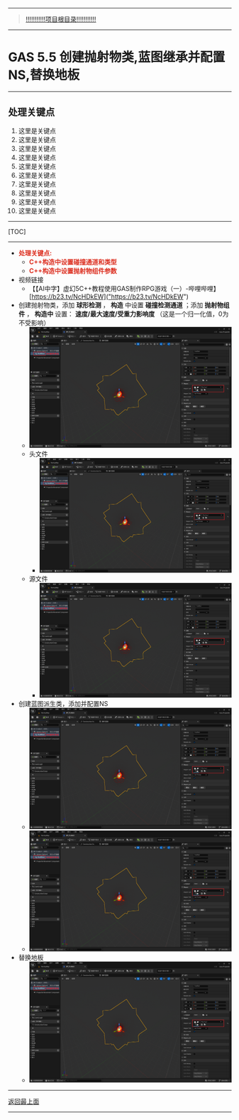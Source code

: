 ___________________________________________________________________________________________
> [!!!!!!!!!!!项目根目录!!!!!!!!!!!](./!!!!!!!!!!!项目目录!!!!!!!!!!!.md)

___________________________________________________________________________________________

# GAS 5.5 创建抛射物类,蓝图继承并配置NS,替换地板
___________________________________________________________________________________________
## 处理关键点
1. 这里是关键点
2. 这里是关键点
3. 这里是关键点
4. 这里是关键点
5. 这里是关键点
6. 这里是关键点
7. 这里是关键点
8. 这里是关键点
9. 这里是关键点
10. 这里是关键点
___________________________________________________________________________________________

[TOC]

___________________________________________________________________________________________

- <font color=#DC2D1E>**处理关键点:**</font>
    - <font color=#DC2D1E>**C++构造中设置碰撞通道和类型**</font>
    - <font color=#DC2D1E>**C++构造中设置抛射物组件参数**</font>
- 视频链接
    - 【【AI中字】虚幻5C++教程使用GAS制作RPG游戏（一）-哔哩哔哩】 [https://b23.tv/NcHDkEW]("https://b23.tv/NcHDkEW")
- 创建抛射物类，添加 **球形检测** ， **构造** 中设置 **碰撞检测通道** ；添加 **抛射物组件** ， **构造中** 设置： **速度/最大速度/受重力影响度** （这是一个归一化值，0为不受影响）
    -  ![图片](https://github.com/liyunlong618/MyNote/blob/master/%E8%99%9A%E5%B9%BBC++/%E6%A8%A1%E5%9D%97/GAS/GAS%E7%AC%AC%E4%BA%8C%E5%AD%A3-%E6%9A%97%E9%BB%91%E7%A0%B4%E5%9D%8F%E7%A5%9ELike%E6%B8%B8%E6%88%8F/%E9%85%8D%E5%9B%BE/GAS_5.5/GAS%205.5%20%E5%88%9B%E5%BB%BA%E6%8A%9B%E5%B0%84%E7%89%A9%E7%B1%BB,%E8%93%9D%E5%9B%BE%E7%BB%A7%E6%89%BF%E5%B9%B6%E9%85%8D%E7%BD%AENS,%E6%9B%BF%E6%8D%A2%E5%9C%B0%E6%9D%BF-%E5%B9%95%E5%B8%83%E5%9B%BE%E7%89%87-240860-755504.png?raw=true-430439-516678.png?raw=true)
    - 头文件
        -  ![图片](https://github.com/liyunlong618/MyNote/blob/master/%E8%99%9A%E5%B9%BBC++/%E6%A8%A1%E5%9D%97/GAS/GAS%E7%AC%AC%E4%BA%8C%E5%AD%A3-%E6%9A%97%E9%BB%91%E7%A0%B4%E5%9D%8F%E7%A5%9ELike%E6%B8%B8%E6%88%8F/%E9%85%8D%E5%9B%BE/GAS_5.5/GAS%205.5%20%E5%88%9B%E5%BB%BA%E6%8A%9B%E5%B0%84%E7%89%A9%E7%B1%BB,%E8%93%9D%E5%9B%BE%E7%BB%A7%E6%89%BF%E5%B9%B6%E9%85%8D%E7%BD%AENS,%E6%9B%BF%E6%8D%A2%E5%9C%B0%E6%9D%BF-%E5%B9%95%E5%B8%83%E5%9B%BE%E7%89%87-240860-755504.png?raw=true-778862-405905.png?raw=true)
    - 源文件
        -  ![图片](https://github.com/liyunlong618/MyNote/blob/master/%E8%99%9A%E5%B9%BBC++/%E6%A8%A1%E5%9D%97/GAS/GAS%E7%AC%AC%E4%BA%8C%E5%AD%A3-%E6%9A%97%E9%BB%91%E7%A0%B4%E5%9D%8F%E7%A5%9ELike%E6%B8%B8%E6%88%8F/%E9%85%8D%E5%9B%BE/GAS_5.5/GAS%205.5%20%E5%88%9B%E5%BB%BA%E6%8A%9B%E5%B0%84%E7%89%A9%E7%B1%BB,%E8%93%9D%E5%9B%BE%E7%BB%A7%E6%89%BF%E5%B9%B6%E9%85%8D%E7%BD%AENS,%E6%9B%BF%E6%8D%A2%E5%9C%B0%E6%9D%BF-%E5%B9%95%E5%B8%83%E5%9B%BE%E7%89%87-240860-755504.png?raw=true-426364-671905.png?raw=true)
- 创建蓝图派生类，添加并配置NS
    -  ![图片](https://github.com/liyunlong618/MyNote/blob/master/%E8%99%9A%E5%B9%BBC++/%E6%A8%A1%E5%9D%97/GAS/GAS%E7%AC%AC%E4%BA%8C%E5%AD%A3-%E6%9A%97%E9%BB%91%E7%A0%B4%E5%9D%8F%E7%A5%9ELike%E6%B8%B8%E6%88%8F/%E9%85%8D%E5%9B%BE/GAS_5.5/GAS%205.5%20%E5%88%9B%E5%BB%BA%E6%8A%9B%E5%B0%84%E7%89%A9%E7%B1%BB,%E8%93%9D%E5%9B%BE%E7%BB%A7%E6%89%BF%E5%B9%B6%E9%85%8D%E7%BD%AENS,%E6%9B%BF%E6%8D%A2%E5%9C%B0%E6%9D%BF-%E5%B9%95%E5%B8%83%E5%9B%BE%E7%89%87-240860-755504.png?raw=true-856165-167038.png?raw=true)
    -  ![图片](https://github.com/liyunlong618/MyNote/blob/master/%E8%99%9A%E5%B9%BBC++/%E6%A8%A1%E5%9D%97/GAS/GAS%E7%AC%AC%E4%BA%8C%E5%AD%A3-%E6%9A%97%E9%BB%91%E7%A0%B4%E5%9D%8F%E7%A5%9ELike%E6%B8%B8%E6%88%8F/%E9%85%8D%E5%9B%BE/GAS_5.5/GAS%205.5%20%E5%88%9B%E5%BB%BA%E6%8A%9B%E5%B0%84%E7%89%A9%E7%B1%BB,%E8%93%9D%E5%9B%BE%E7%BB%A7%E6%89%BF%E5%B9%B6%E9%85%8D%E7%BD%AENS,%E6%9B%BF%E6%8D%A2%E5%9C%B0%E6%9D%BF-%E5%B9%95%E5%B8%83%E5%9B%BE%E7%89%87-240860-755504.png?raw=true-240860-755504.png?raw=true)
- 替换地板
    -  ![图片](https://github.com/liyunlong618/MyNote/blob/master/%E8%99%9A%E5%B9%BBC++/%E6%A8%A1%E5%9D%97/GAS/GAS%E7%AC%AC%E4%BA%8C%E5%AD%A3-%E6%9A%97%E9%BB%91%E7%A0%B4%E5%9D%8F%E7%A5%9ELike%E6%B8%B8%E6%88%8F/%E9%85%8D%E5%9B%BE/GAS_5.5/GAS%205.5%20%E5%88%9B%E5%BB%BA%E6%8A%9B%E5%B0%84%E7%89%A9%E7%B1%BB,%E8%93%9D%E5%9B%BE%E7%BB%A7%E6%89%BF%E5%B9%B6%E9%85%8D%E7%BD%AENS,%E6%9B%BF%E6%8D%A2%E5%9C%B0%E6%9D%BF-%E5%B9%95%E5%B8%83%E5%9B%BE%E7%89%87-240860-755504.png?raw=true-616945-199950.png?raw=true)

___________________________________________________________________________________________

[返回最上面](#处理关键点)
___________________________________________________________________________________________